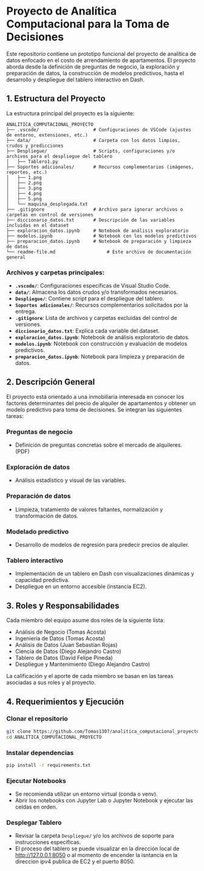 # Proyecto de Analítica Computacional para la Toma de Decisiones

Este repositorio contiene un prototipo funcional del proyecto de analítica de datos enfocado en el costo de arrendamiento de apartamentos. El proyecto aborda desde la definición de preguntas de negocio, la exploración y preparación de datos, la construcción de modelos predictivos, hasta el desarrollo y despliegue del tablero interactivo en Dash.

## 1. Estructura del Proyecto

La estructura principal del proyecto es la siguiente:

```
ANALITICA_COMPUTACIONAL_PROYECTO
├── .vscode/                    # Configuraciones de VSCode (ajustes de entorno, extensiones, etc.)
├── data/                       # Carpeta con los datos limpios, crudos y predicciones
├── Despliegue/                 # Scripts, configuraciones y/o archivos para el despliegue del tablero
│   ├── Tablero1.py
├── Soportes adicionales/       # Recursos complementarios (imágenes, reportes, etc.)
│   ├── 1.png
│   ├── 2.png
│   ├── 3.png
│   ├── 4.png
│   ├── 5.png
│   └── maquina_desplegada.txt
├── .gitignore                  # Archivo para ignorar archivos o carpetas en control de versiones
├── diccionario_datos.txt       # Descripción de las variables incluidas en el dataset
├── exploracion_datos.ipynb     # Notebook de análisis exploratorio
├── modelos.ipynb               # Notebook con los modelos predictivos
├── preparacion_datos.ipynb     # Notebook de preparación y limpieza de datos
└── readme-file.md                   # Este archivo de documentación general
```

### Archivos y carpetas principales:

- **`.vscode/`**: Configuraciones específicas de Visual Studio Code.
- **`data/`**: Almacena los datos crudos y/o transformados necesarios.
- **`Despliegue/`**: Contiene script para el despliegue del tablero.
- **`Soportes adicionales/`**: Recursos complementarios solicitados por la entrega.
- **`.gitignore`**: Lista de archivos y carpetas excluidas del control de versiones.
- **`diccionario_datos.txt`**: Explica cada variable del dataset.
- **`exploracion_datos.ipynb`**: Notebook de análisis exploratorio de datos.
- **`modelos.ipynb`**: Notebook con construcción y evaluación de modelos predictivos.
- **`preparacion_datos.ipynb`**: Notebook para limpieza y preparación de datos.

## 2. Descripción General

El proyecto está orientado a una inmobiliaria interesada en conocer los factores determinantes del precio de alquiler de apartamentos y obtener un modelo predictivo para toma de decisiones. Se integran las siguientes tareas:

### Preguntas de negocio
- Definición de preguntas concretas sobre el mercado de alquileres. (PDF)

### Exploración de datos
- Análisis estadístico y visual de las variables.

### Preparación de datos
- Limpieza, tratamiento de valores faltantes, normalización y transformación de datos.

### Modelado predictivo
- Desarrollo de modelos de regresión para predecir precios de alquiler.

### Tablero interactivo
- Implementación de un tablero en Dash con visualizaciones dinámicas y capacidad predictiva.
- Despliegue en un entorno accesible (instancia EC2).

## 3. Roles y Responsabilidades

Cada miembro del equipo asume dos roles de la siguiente lista:

- Análisis de Negocio (Tomas Acosta)
- Ingeniería de Datos (Tomas Acosta)
- Análisis de Datos (Juan Sebastian Rojas)
- Ciencia de Datos (Diego Alejandro Castro)
- Tablero de Datos (David Felipe Pineda)
- Despliegue y Mantenimiento (Diego Alejandro Castro)

La calificación y el aporte de cada miembro se basan en las tareas asociadas a sus roles y al proyecto.

## 4. Requerimientos y Ejecución

### Clonar el repositorio
```bash
git clone https://github.com/Tomas1307/analitica_computacional_proyecto.git
cd ANALITICA_COMPUTACIONAL_PROYECTO
```

### Instalar dependencias
```bash
pip install -r requirements.txt
```

### Ejecutar Notebooks
- Se recomienda utilizar un entorno virtual (conda o venv).
- Abrir los notebooks con Jupyter Lab o Jupyter Notebook y ejecutar las celdas en orden.

### Desplegar Tablero
- Revisar la carpeta `Despliegue/` y/o los archivos de soporte para instrucciones específicas.
- El proceso del tablero se puede visualizar en la dirección local de http://127.0.0.1:8050 o al momento de encender la isntancia en la direccion ipv4 publica de EC2 y el puerto 8050.
